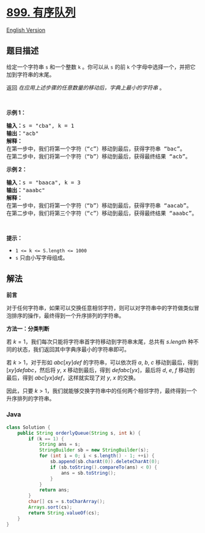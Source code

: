 # [899. 有序队列](https://leetcode.cn/problems/orderly-queue)

[English Version](/solution/0800-0899/0899.Orderly%20Queue/README_EN.md)

## 题目描述

<p>给定一个字符串 <code>s</code> 和一个整数 <code>k</code>&nbsp;。你可以从 <code>s</code> 的前 <code>k</code> 个字母中选择一个，并把它加到字符串的末尾。</p>

<p>返回 <em>在应用上述步骤的任意数量的移动后，字典上最小的字符串&nbsp;</em>。</p>

<p>&nbsp;</p>

<p><strong>示例 1：</strong></p>

<pre>
<strong>输入：</strong>s = "cba", k = 1
<strong>输出：</strong>"acb"
<strong>解释：</strong>
在第一步中，我们将第一个字符（“c”）移动到最后，获得字符串 “bac”。
在第二步中，我们将第一个字符（“b”）移动到最后，获得最终结果 “acb”。
</pre>

<p><strong>示例 2：</strong></p>

<pre>
<strong>输入：</strong>s = "baaca", k = 3
<strong>输出：</strong>"aaabc"
<strong>解释：
</strong>在第一步中，我们将第一个字符（“b”）移动到最后，获得字符串 “aacab”。
在第二步中，我们将第三个字符（“c”）移动到最后，获得最终结果 “aaabc”。
</pre>

<p>&nbsp;</p>

<p><strong>提示：</strong></p>

<ul>
	<li><code>1 &lt;= k&nbsp;&lt;= S.length&nbsp;&lt;= 1000</code></li>
	<li><code>s</code>&nbsp;只由小写字母组成。</li>
</ul>

## 解法

**前言**

对于任何字符串，如果可以交换任意相邻字符，则可以对字符串中的字符做类似冒泡排序的操作，最终得到一个升序排列的字符串。

**方法一：分类判断**

若 $k=1$，我们每次只能将字符串首字符移动到字符串末尾，总共有 $s.length$ 种不同的状态，我们返回其中字典序最小的字符串即可。

若 $k\gt1$，对于形如 $abc[xy]def$ 的字符串，可以依次将 $a$, $b$, $c$ 移动到最后，得到 $[xy]defabc$，然后将 $y$, $x$ 移动到最后，得到 $defabc[yx]$，最后将 $d$, $e$, $f$ 移动到最后，得到 $abc[yx]def$，这样就实现了对 $y$, $x$ 的交换。

因此，只要 $k\gt1$，我们就能够交换字符串中的任何两个相邻字符，最终得到一个升序排列的字符串。

### **Java**

```java
class Solution {
    public String orderlyQueue(String s, int k) {
        if (k == 1) {
            String ans = s;
            StringBuilder sb = new StringBuilder(s);
            for (int i = 0; i < s.length() - 1; ++i) {
                sb.append(sb.charAt(0)).deleteCharAt(0);
                if (sb.toString().compareTo(ans) < 0) {
                    ans = sb.toString();
                }
            }
            return ans;
        }
        char[] cs = s.toCharArray();
        Arrays.sort(cs);
        return String.valueOf(cs);
    }
}
```
